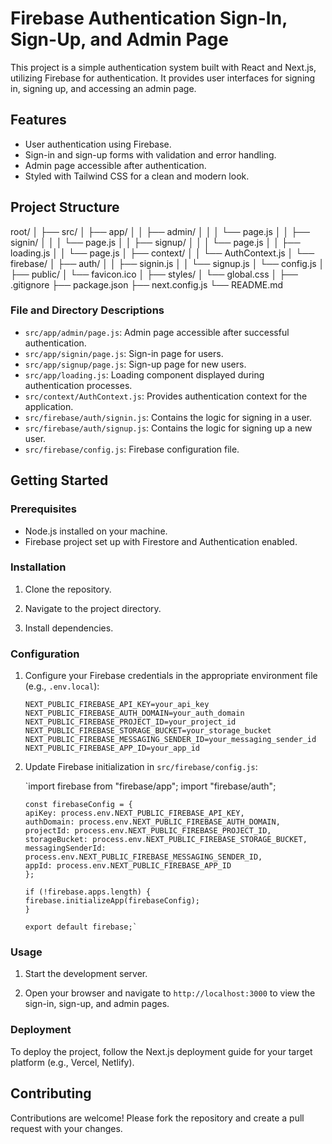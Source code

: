 # Firebase Authentication Sign-In, Sign-Up, and Admin Page

This project is a simple authentication system built with React and Next.js, utilizing Firebase for authentication. It provides user interfaces for signing in, signing up, and accessing an admin page.

## Features

- User authentication using Firebase.
- Sign-in and sign-up forms with validation and error handling.
- Admin page accessible after authentication.
- Styled with Tailwind CSS for a clean and modern look.

## Project Structure
root/
│
├── src/
│   ├── app/
│   │   ├── admin/
│   │   │   └── page.js
│   │   ├── signin/
│   │   │   └── page.js
│   │   ├── signup/
│   │   │   └── page.js
│   │   ├── loading.js
│   │   └── page.js
│   ├── context/
│   │   └── AuthContext.js
│   └── firebase/
│       ├── auth/
│       │   ├── signin.js
│       │   └── signup.js
│       └── config.js
│
├── public/
│   └── favicon.ico
│
├── styles/
│   └── global.css
│
├── .gitignore
├── package.json
├── next.config.js
└── README.md

### File and Directory Descriptions

- `src/app/admin/page.js`: Admin page accessible after successful authentication.
- `src/app/signin/page.js`: Sign-in page for users.
- `src/app/signup/page.js`: Sign-up page for new users.
- `src/app/loading.js`: Loading component displayed during authentication processes.
- `src/context/AuthContext.js`: Provides authentication context for the application.
- `src/firebase/auth/signin.js`: Contains the logic for signing in a user.
- `src/firebase/auth/signup.js`: Contains the logic for signing up a new user.
- `src/firebase/config.js`: Firebase configuration file.

## Getting Started

### Prerequisites

- Node.js installed on your machine.
- Firebase project set up with Firestore and Authentication enabled.

### Installation

1.  Clone the repository.

2.  Navigate to the project directory.

3.  Install dependencies.

### Configuration

1.  Configure your Firebase credentials in the appropriate environment file (e.g., `.env.local`):

    `NEXT_PUBLIC_FIREBASE_API_KEY=your_api_key
    NEXT_PUBLIC_FIREBASE_AUTH_DOMAIN=your_auth_domain
    NEXT_PUBLIC_FIREBASE_PROJECT_ID=your_project_id
    NEXT_PUBLIC_FIREBASE_STORAGE_BUCKET=your_storage_bucket
    NEXT_PUBLIC_FIREBASE_MESSAGING_SENDER_ID=your_messaging_sender_id
    NEXT_PUBLIC_FIREBASE_APP_ID=your_app_id`

2.  Update Firebase initialization in `src/firebase/config.js`:

    `import firebase from "firebase/app";
      import "firebase/auth";
    
        const firebaseConfig = {
        apiKey: process.env.NEXT_PUBLIC_FIREBASE_API_KEY,
        authDomain: process.env.NEXT_PUBLIC_FIREBASE_AUTH_DOMAIN,
        projectId: process.env.NEXT_PUBLIC_FIREBASE_PROJECT_ID,
        storageBucket: process.env.NEXT_PUBLIC_FIREBASE_STORAGE_BUCKET,
        messagingSenderId: process.env.NEXT_PUBLIC_FIREBASE_MESSAGING_SENDER_ID,
        appId: process.env.NEXT_PUBLIC_FIREBASE_APP_ID
        };
    
        if (!firebase.apps.length) {
        firebase.initializeApp(firebaseConfig);
        }
    
        export default firebase;`

### Usage

1.  Start the development server.

2.  Open your browser and navigate to `http://localhost:3000` to view the sign-in, sign-up, and admin pages.

### Deployment

To deploy the project, follow the Next.js deployment guide for your target platform (e.g., Vercel, Netlify).

## Contributing

Contributions are welcome! Please fork the repository and create a pull request with your changes.
